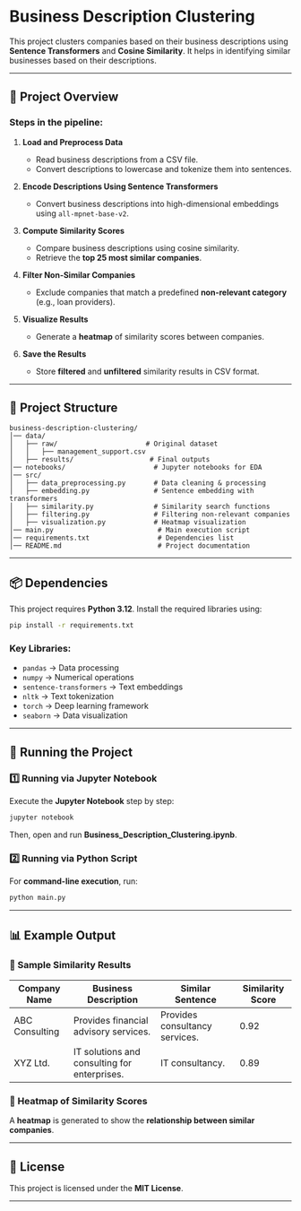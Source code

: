 # Business Description Clustering

This project clusters companies based on their business descriptions using **Sentence Transformers** and **Cosine Similarity**. It helps in identifying similar businesses based on their descriptions.

---

## 📌 Project Overview
### Steps in the pipeline:
1. **Load and Preprocess Data**  
   - Read business descriptions from a CSV file.  
   - Convert descriptions to lowercase and tokenize them into sentences.

2. **Encode Descriptions Using Sentence Transformers**  
   - Convert business descriptions into high-dimensional embeddings using `all-mpnet-base-v2`.

3. **Compute Similarity Scores**  
   - Compare business descriptions using cosine similarity.
   - Retrieve the **top 25 most similar companies**.

4. **Filter Non-Similar Companies**  
   - Exclude companies that match a predefined **non-relevant category** (e.g., loan providers).

5. **Visualize Results**  
   - Generate a **heatmap** of similarity scores between companies.

6. **Save the Results**  
   - Store **filtered** and **unfiltered** similarity results in CSV format.

---

## 📂 Project Structure
```
business-description-clustering/
│── data/
│   ├── raw/                      # Original dataset
│   │   ├── management_support.csv
│   ├── results/                   # Final outputs
│── notebooks/                      # Jupyter notebooks for EDA
│── src/
│   ├── data_preprocessing.py       # Data cleaning & processing
│   ├── embedding.py                # Sentence embedding with transformers
│   ├── similarity.py               # Similarity search functions
│   ├── filtering.py                # Filtering non-relevant companies
│   ├── visualization.py            # Heatmap visualization
│── main.py                          # Main execution script
│── requirements.txt                 # Dependencies list
│── README.md                        # Project documentation
```

---

## 📦 Dependencies
This project requires **Python 3.12**. Install the required libraries using:
```bash
pip install -r requirements.txt
```

### Key Libraries:
- `pandas` → Data processing
- `numpy` → Numerical operations
- `sentence-transformers` → Text embeddings
- `nltk` → Text tokenization
- `torch` → Deep learning framework
- `seaborn` → Data visualization

---

## 🚀 Running the Project
### 1️⃣ Running via Jupyter Notebook
Execute the **Jupyter Notebook** step by step:
```bash
jupyter notebook
```
Then, open and run **Business_Description_Clustering.ipynb**.

### 2️⃣ Running via Python Script
For **command-line execution**, run:
```bash
python main.py
```

---

## 📊 Example Output
### 🔹 Sample Similarity Results
| Company Name      | Business Description                        | Similar Sentence             | Similarity Score |
|------------------|--------------------------------------------|-----------------------------|------------------|
| ABC Consulting  | Provides financial advisory services.       | Provides consultancy services. | 0.92            |
| XYZ Ltd.        | IT solutions and consulting for enterprises. | IT consultancy.              | 0.89            |

### 🔹 Heatmap of Similarity Scores
A **heatmap** is generated to show the **relationship between similar companies**.

---

## 📜 License
This project is licensed under the **MIT License**.

---
